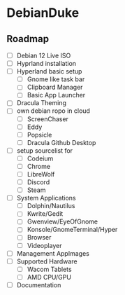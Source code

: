 # DebianDuke

## Roadmap

- [ ] Debian 12 Live ISO
- [ ] Hyprland installation 
- [ ] Hyperland basic setup
    - [ ] Gnome like task bar
    - [ ] Clipboard Manager
    - [ ] Basic App Launcher
- [ ] Dracula Theming
- [ ] own debian ropo in cloud
    - [ ] ScreenChaser
    - [ ] Eddy
    - [ ] Popsicle
    - [ ] Dracula Github Desktop
- [ ] setup sourcelist for
    - [ ] Codeium
    - [ ] Chrome
    - [ ] LibreWolf
    - [ ] Discord
    - [ ] Steam
- [ ] System Applications
    - [ ] Dolphin/Nautilus
    - [ ] Kwrite/Gedit
    - [ ] Gwenview/EyeOfGnome
    - [ ] Konsole/GnomeTerminal/Hyper
    - [ ] Browser
    - [ ] Videoplayer
- [ ] Management AppImages
- [ ] Supported Hardware
    - [ ] Wacom Tablets
    - [ ] AMD CPU/GPU
- [ ] Documentation
